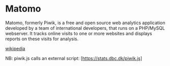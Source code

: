 # Matomo
Matomo, formerly Piwik, is a free and open source web analytics application developed by a team of international developers, that runs on a PHP/MySQL webserver. It tracks online visits to one or more websites and displays reports on these visits for analysis.

[wikipedia](https://en.wikipedia.org/wiki/Matomo_(software))

NB: piwik.js calls an external script:
[https://stats.dbc.dk/piwik.js]
